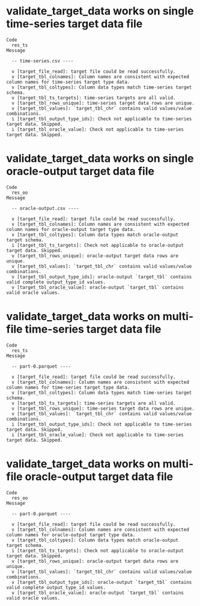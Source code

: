 # validate_target_data works on single time-series target data file

    Code
      res_ts
    Message
      
      -- time-series.csv ----
      
      v [target_file_read]: target file could be read successfully.
      v [target_tbl_colnames]: Column names are consistent with expected column names for time-series target type data.
      v [target_tbl_coltypes]: Column data types match time-series target schema.
      v [target_tbl_ts_targets]: time-series targets are all valid.
      v [target_tbl_rows_unique]: time-series target data rows are unique.
      v [target_tbl_values]: `target_tbl_chr` contains valid values/value combinations.
      i [target_tbl_output_type_ids]: Check not applicable to time-series target data. Skipped.
      i [target_tbl_oracle_value]: Check not applicable to time-series target data. Skipped.

# validate_target_data works on single oracle-output target data file

    Code
      res_oo
    Message
      
      -- oracle-output.csv ----
      
      v [target_file_read]: target file could be read successfully.
      v [target_tbl_colnames]: Column names are consistent with expected column names for oracle-output target type data.
      v [target_tbl_coltypes]: Column data types match oracle-output target schema.
      i [target_tbl_ts_targets]: Check not applicable to oracle-output target data. Skipped.
      v [target_tbl_rows_unique]: oracle-output target data rows are unique.
      v [target_tbl_values]: `target_tbl_chr` contains valid values/value combinations.
      v [target_tbl_output_type_ids]: oracle-output `target_tbl` contains valid complete output_type_id values.
      v [target_tbl_oracle_value]: oracle-output `target_tbl` contains valid oracle values.

# validate_target_data works on multi-file time-series target data file

    Code
      res_ts
    Message
      
      -- part-0.parquet ----
      
      v [target_file_read]: target file could be read successfully.
      v [target_tbl_colnames]: Column names are consistent with expected column names for time-series target type data.
      v [target_tbl_coltypes]: Column data types match time-series target schema.
      v [target_tbl_ts_targets]: time-series targets are all valid.
      v [target_tbl_rows_unique]: time-series target data rows are unique.
      v [target_tbl_values]: `target_tbl_chr` contains valid values/value combinations.
      i [target_tbl_output_type_ids]: Check not applicable to time-series target data. Skipped.
      i [target_tbl_oracle_value]: Check not applicable to time-series target data. Skipped.

# validate_target_data works on  multi-file oracle-output target data file

    Code
      res_oo
    Message
      
      -- part-0.parquet ----
      
      v [target_file_read]: target file could be read successfully.
      v [target_tbl_colnames]: Column names are consistent with expected column names for oracle-output target type data.
      v [target_tbl_coltypes]: Column data types match oracle-output target schema.
      i [target_tbl_ts_targets]: Check not applicable to oracle-output target data. Skipped.
      v [target_tbl_rows_unique]: oracle-output target data rows are unique.
      v [target_tbl_values]: `target_tbl_chr` contains valid values/value combinations.
      v [target_tbl_output_type_ids]: oracle-output `target_tbl` contains valid complete output_type_id values.
      v [target_tbl_oracle_value]: oracle-output `target_tbl` contains valid oracle values.

